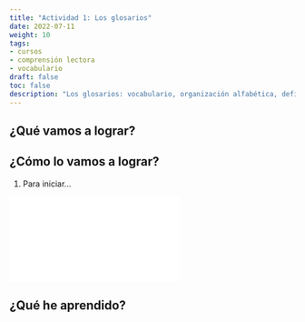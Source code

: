 ```yaml
---
title: "Actividad 1: Los glosarios"
date: 2022-07-11
weight: 10
tags: 
- cursos
- comprensión lectora
- vocabulario
draft: false
toc: false
description: "Los glosarios: vocabulario, organización alfabética, definiciones y sinónimos."
---
```



## ¿Qué vamos a lograr?

## ¿Cómo lo vamos a lograr?

1. Para iniciar...


<iframe src="/curso/01-los-glosarios/juegos/103.html" frameborder="0" allowfullscreen="allowfullscreen" allow="geolocation *; microphone *; camera *; midi *; encrypted-media *" title="Drag the Words"></iframe>


## ¿Qué he aprendido?
